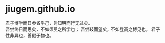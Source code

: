 # jiugem.github.io <br/> 
君子博学而日参省乎己，则知明而行无过矣。  
吾尝终日而思矣，不如须臾之所学也；
吾尝跂而望矣，不如登高之博见也。
君子性非异也，善假于物也。  
